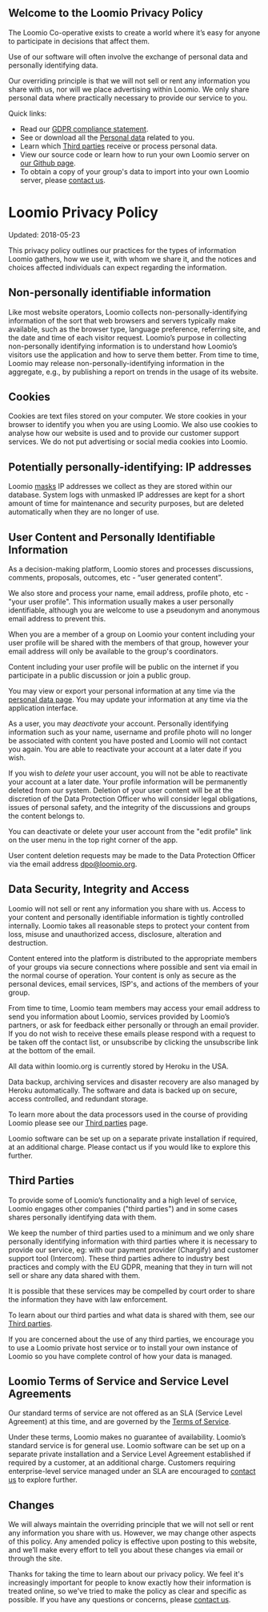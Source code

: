 ## Welcome to the Loomio Privacy Policy

The Loomio Co-operative exists to create a world where it’s easy for anyone to participate in decisions that affect them.

Use of our software will often involve the exchange of personal data and personally identifying data.

Our overriding principle is that we will not sell or rent any information you share with us, nor will we place advertising within Loomio. We only share personal data where practically necessary to provide our service to you.

Quick links:

- Read our [GDPR compliance statement](gdpr).
- See or download all the [Personal data](personal_data) related to you.
- Learn which [Third parties](third_parties) receive or process personal data.
- View our source code or learn how to run your own Loomio server on [our Github page](https://github.com/loomio/loomio/).
- To obtain a copy of your group's data to import into your own Loomio server, please [contact us](contact).

# Loomio Privacy Policy

Updated: 2018-05-23

This privacy policy outlines our practices for the types of information Loomio gathers, how we use it, with whom we share it, and the notices and choices affected individuals can expect regarding the information.

## Non-personally identifiable information

Like most website operators, Loomio collects non-personally-identifying information of the sort that web browsers and servers typically make available, such as the browser type, language preference, referring site, and the date and time of each visitor request. Loomio’s purpose in collecting non-personally identifying information is to understand how Loomio’s visitors use the application and how to serve them better. From time to time, Loomio may release non-personally-identifying information in the aggregate, e.g., by publishing a report on trends in the usage of its website.

## Cookies

Cookies are text files stored on your computer. We store cookies in your browser to identify you when you are using Loomio. We also use cookies to analyse how our website is used and to provide our customer support services. We do not put advertising or social media cookies into Loomio.

## Potentially personally-identifying: IP addresses

Loomio [masks](https://github.com/ankane/ahoy#ip-masking) IP addresses we collect as they are stored within our database. System logs with unmasked IP addresses are kept for a short amount of time for maintenance and security purposes, but are deleted automatically when they are no longer of use.

## User Content and Personally Identifiable Information

As a decision-making platform, Loomio stores and processes discussions, comments, proposals, outcomes, etc - “user generated content”.

We also store and process your name, email address, profile photo, etc - "your user profile". This information usually makes a user personally identifiable, although you are welcome to use a pseudonym and anonymous email address to prevent this.

When you are a member of a group on Loomio your content including your user profile will be shared with the members of that group, however your email address will only be available to the group's coordinators.

Content including your user profile will be public on the internet if you participate in a public discussion or join a public group.

You may view or export your personal information at any time via the [personal data page](personal_data). You may update your information at any time via the application interface.

As a user, you may _deactivate_ your account. Personally identifying information such as your name, username and profile photo will no longer be associated with content you have posted and Loomio will not contact you again. You are able to reactivate your account at a later date if you wish.

If you wish to _delete_ your user account, you will not be able to reactivate your account at a later date. Your profile information will be permanently deleted from our system. Deletion of your user content will be at the discretion of the Data Protection Officer who will consider legal obligations, issues of personal safety, and the integrity of the discussions and groups the content belongs to.

You can deactivate or delete your user account from the "edit profile" link on the user menu in the top right corner of the app.

User content deletion requests may be made to the Data Protection Officer via the email address dpo@loomio.org.

## Data Security, Integrity and Access

Loomio will not sell or rent any information you share with us. Access to your content and personally identifiable information is tightly controlled internally. Loomio takes all reasonable steps to protect your content from loss, misuse and unauthorized access, disclosure, alteration and destruction.

Content entered into the platform is distributed to the appropriate members of your groups via secure connections where possible and sent via email in the normal course of operation. Your content is only as secure as the personal devices, email services, ISP's, and actions of the members of your group.

From time to time, Loomio team members may access your email address to send you information about Loomio, services provided by Loomio’s partners, or ask for feedback either personally or through an email provider. If you do not wish to receive these emails please respond with a request to be taken off the contact list, or unsubscribe by clicking the unsubscribe link at the bottom of the email.

All data within loomio.org is currently stored by Heroku in the USA.

Data backup, archiving services and disaster recovery are also managed by Heroku automatically. The software and data is backed up on secure, access controlled, and redundant storage.

To learn more about the data processors used in the course of providing Loomio please see our [Third parties](third_parties) page.

Loomio software can be set up on a separate private installation if required, at an additional charge. Please contact us if you would like to explore this further.

## Third Parties

To provide some of Loomio’s functionality and a high level of service, Loomio engages other companies ("third parties") and in some cases shares personally identifying data with them.

We keep the number of third parties used to a minimum and we only share personally identifying information with third parties where it is necessary to provide our service, eg: with our payment provider (Chargify) and customer support tool (Intercom). These third parties adhere to industry best practices and comply with the EU GDPR, meaning that they in turn will not sell or share any data shared with them.

It is possible that these services may be compelled by court order to share the information they have with law enforcement.

To learn about our third parties and what data is shared with them, see our [Third parties](third_parties).

If you are concerned about the use of any third parties, we encourage you to use a Loomio private host service or to install your own instance of Loomio so you have complete control of how your data is managed.

## Loomio Terms of Service and Service Level Agreements

Our standard terms of service are not offered as an SLA (Service Level Agreement) at this time, and are governed by the [Terms of Service](terms_of_service).

Under these terms, Loomio makes no guarantee of availability. Loomio’s standard service is for general use. Loomio software can be set up on a separate private installation and a Service Level Agreement established if required by a customer, at an additional charge. Customers requiring enterprise-level service managed under an SLA are encouraged to [contact us](https://www.loomio.org/contact) to explore further.

## Changes

We will always maintain the overriding principle that we will not sell or rent any information you share with us. However, we may change other aspects of this policy. Any amended policy is effective upon posting to this website, and we’ll make every effort to tell you about these changes via email or through the site.

Thanks for taking the time to learn about our privacy policy. We feel it's increasingly important for people to know exactly how their information is treated online, so we've tried to make the policy as clear and specific as possible. If you have any questions or concerns, please [contact us](contact).
